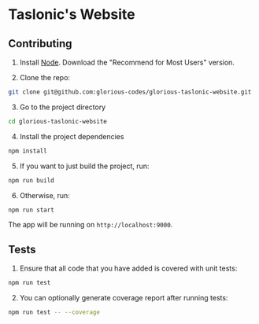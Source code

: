# Taslonic's Website

## Contributing

1. Install [Node](https://nodejs.org/en/). Download the "Recommend for Most Users" version.

2. Clone the repo:
``` bash
git clone git@github.com:glorious-codes/glorious-taslonic-website.git
```

3. Go to the project directory
``` bash
cd glorious-taslonic-website
```

4. Install the project dependencies
``` bash
npm install
```

5. If you want to just build the project, run:
``` bash
npm run build
```

6. Otherwise, run:
``` bash
npm run start
```

The app will be running on `http://localhost:9000`.

## Tests

1. Ensure that all code that you have added is covered with unit tests:
``` bash
npm run test
```

2. You can optionally generate coverage report after running tests:
``` bash
npm run test -- --coverage
```
